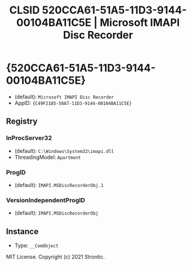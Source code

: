 ﻿---
title: "CLSID 520CCA61-51A5-11D3-9144-00104BA11C5E | Microsoft IMAPI Disc Recorder"
excerpt: What is COM-Object CLSID 520CCA61-51A5-11D3-9144-00104BA11C5E?
---

# {520CCA61-51A5-11D3-9144-00104BA11C5E}

* (default): `Microsoft IMAPI Disc Recorder`
* AppID: `{C49F2185-50A7-11D3-9144-00104BA11C5E}`

## Registry


### InProcServer32

* (default): `C:\Windows\System32\imapi.dll`
* ThreadingModel: `Apartment`

### ProgID

* (default): `IMAPI.MSDiscRecorderObj.1`

### VersionIndependentProgID

* (default): `IMAPI.MSDiscRecorderObj`

## Instance

* Type: `__ComObject`

MIT License. Copyright (c) 2021 Strontic.


